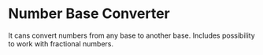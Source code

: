# Number Base Converter

It cans convert numbers from any base to another base.
Includes possibility to work with fractional numbers. 
